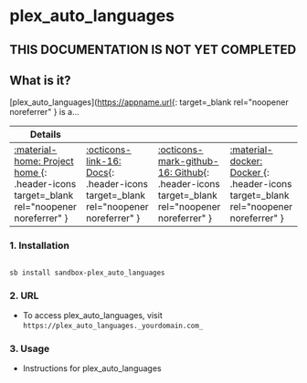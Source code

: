 # plex_auto_languages

## THIS DOCUMENTATION IS NOT YET COMPLETED


## What is it?

[plex_auto_languages](https://appname.url{: target=_blank rel="noopener noreferrer" } is a...

| Details     |             |             |             |
|-------------|-------------|-------------|-------------|
| [:material-home: Project home ](https://plex_auto_languages.url){: .header-icons target=_blank rel="noopener noreferrer" } | [:octicons-link-16: Docs](https://plex_auto_languages.docs.url){: .header-icons target=_blank rel="noopener noreferrer" } | [:octicons-mark-github-16: Github](https://github.com/plex_auto_languages/plex_auto_languages){: .header-icons target=_blank rel="noopener noreferrer" } | [:material-docker: Docker ](https://hub.docker.com/r/plex_auto_languages/plex_auto_languages){: .header-icons target=_blank rel="noopener noreferrer" }|

### 1. Installation

``` shell

sb install sandbox-plex_auto_languages

```

### 2. URL

- To access plex_auto_languages, visit `https://plex_auto_languages._yourdomain.com_`

### 3. Usage

- Instructions for plex_auto_languages
